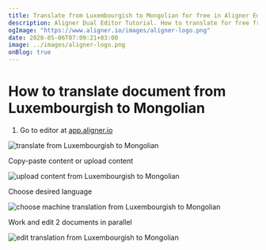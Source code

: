 ```yaml
---
title: Translate from Luxembourgish to Mongolian for free in Aligner Editor
description: Aligner Dual Editor Tutorial. How to translate for free from Luxembourgish to Mongolian. Aligner is multilingual document management platform. 
ogImage: "https://www.aligner.io/images/aligner-logo.png"
date: 2020-05-06T07:09:21+03:00
image: ../images/aligner-logo.png
onBlog: true
---
```


# How to translate document from Luxembourgish to Mongolian

1. Go to editor at [app.aligner.io](https://app.aligner.io "Aligner App web page")

![translate from Luxembourgish to Mongolian](../aligner-blank-editor.png "translate from Luxembourgish to Mongolian")

Copy-paste content or upload content

![upload content from Luxembourgish to Mongolian](../aligner-uploaded-document.png "upload content from Luxembourgish to Mongolian")

Choose desired language

![choose machine translation from Luxembourgish to Mongolian](../aligner-language-dropdown.png "choose machine translation from Luxembourgish to Mongolian")

Work and edit 2 documents in parallel

![edit translation from Luxembourgish to Mongolian](../aligner-double-sitded-editor.png "edit translation from Luxembourgish to Mongolian")

